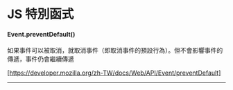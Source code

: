 # JS 特別函式

#### Event.preventDefault()

如果事件可以被取消，就取消事件（即取消事件的預設行為）。但不會影響事件的傳遞，事件仍會繼續傳遞

[https://developer.mozilla.org/zh-TW/docs/Web/API/Event/preventDefault]

----

